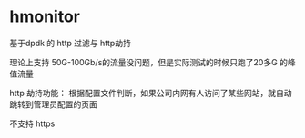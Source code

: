 # hmonitor
基于dpdk 的 http 过滤与 http劫持

理论上支持 50G-100Gb/s的流量没问题，但是实际测试的时候只跑了20多G 的峰值流量

http 劫持功能： 根据配置文件判断，如果公司内网有人访问了某些网站，就自动跳转到管理员配置的页面

不支持 https 
